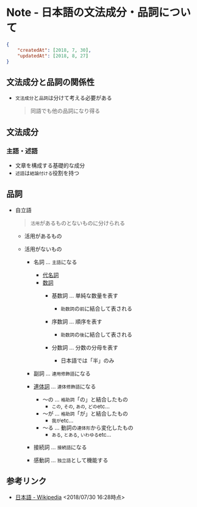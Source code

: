 # Note - 日本語の文法成分・品詞について

```Json
{
	"createdAt": [2018, 7, 30],
	"updatedAt": [2018, 8, 27]
}
```


## 文法成分と品詞の関係性
* `文法成分`と`品詞`は分けて考える必要がある
  > 同語でも他の品詞になり得る


## 文法成分

### 主語・述語
* 文章を構成する基礎的な成分
* `述語`は`結論付ける`役割を持つ


## 品詞
* 自立語
  > `活用`があるものとないものに分けられる

  * 活用があるもの

  * 活用がないもの
    * 名詞 … `主語`になる
      * [代名詞](https://ja.wikipedia.org/wiki/%E4%BB%A3%E5%90%8D%E8%A9%9E)
      * [数詞](https://ja.wikipedia.org/wiki/%E6%95%B0%E8%A9%9E)
        * 基数詞 … 単純な数量を表す
          * `助数詞`の`前`に結合して表される

        * 序数詞 … 順序を表す
          * `助数詞`の`後`に結合して表される

        * 分数詞 … 分数の分母を表す
          * 日本語では「半」のみ

    * 副詞 … `連用修飾語`になる
    * [連体詞](https://ja.wikipedia.org/wiki/%E9%80%A3%E4%BD%93%E8%A9%9E) … `連体修飾語`になる
      * ～の … `格助詞`「の」と結合したもの
        * `この`, `その`, `あの`, `どの`etc…
      * ～が … `格助詞`「が」と結合したもの
        * `我が`etc…
      * ～る … 動詞の`連体形`から変化したもの
        * `ある`, `とある`, `いわゆる`etc…
    * 接続詞 … `接続語`になる
    * 感動詞 … `独立語`として機能する


## 参考リンク
* [日本語 - Wikipedia](https://ja.wikipedia.org/wiki/%E6%97%A5%E6%9C%AC%E8%AA%9E) <2018/07/30 16:28時点>